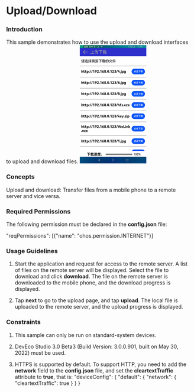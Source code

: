 # Upload/Download

### Introduction

This sample demonstrates how to use the upload and download interfaces to upload and download files.
![](screenshots/devices/index.png)

### Concepts

Upload and download: Transfer files from a mobile phone to a remote server and vice versa.

### Required Permissions

The following permission must be declared in the **config.json** file:

"reqPermissions": [{"name": "ohos.permission.INTERNET"}]

### Usage Guidelines

1. Start the application and request for access to the remote server. A list of files on the remote server will be displayed. Select the file to download and click **download**. The file on the remote server is downloaded to the mobile phone, and the download progress is displayed.

2. Tap **next** to go to the upload page, and tap **upload**. The local file is uploaded to the remote server, and the upload progress is displayed.

### Constraints

1. This sample can only be run on standard-system devices.

2. DevEco Studio 3.0 Beta3 (Build Version: 3.0.0.901, built on May 30, 2022) must be used.

3. HTTPS is supported by default. To support HTTP, you need to add the **network** field to the **config.json** file, and set the **cleartextTraffic** attribute to **true**, that is:
"deviceConfig": {
    "default": {
        "network": {
            "cleartextTraffic": true
        }
    }
}
